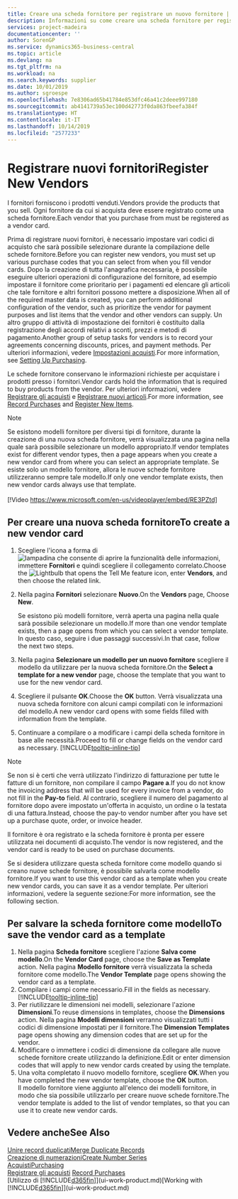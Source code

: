 ```yaml
---
title: Creare una scheda fornitore per registrare un nuovo fornitore | Documenti Microsoft
description: Informazioni su come creare una scheda fornitore per registrare un nuovo fornitore.
services: project-madeira
documentationcenter: ''
author: SorenGP
ms.service: dynamics365-business-central
ms.topic: article
ms.devlang: na
ms.tgt_pltfrm: na
ms.workload: na
ms.search.keywords: supplier
ms.date: 10/01/2019
ms.author: sgroespe
ms.openlocfilehash: 7e8306ad65b41784e853dfc46a41c2deee997180
ms.sourcegitcommit: ab4141739a53ec100d42773f0da863fbeefa384f
ms.translationtype: HT
ms.contentlocale: it-IT
ms.lasthandoff: 10/14/2019
ms.locfileid: "2577233"
---
```

# <a name="register-new-vendors"></a><span data-ttu-id="b6c6d-103">Registrare nuovi fornitori</span><span class="sxs-lookup"><span data-stu-id="b6c6d-103">Register New Vendors</span></span>
<span data-ttu-id="b6c6d-104">I fornitori forniscono i prodotti venduti.</span><span class="sxs-lookup"><span data-stu-id="b6c6d-104">Vendors provide the products that you sell.</span></span> <span data-ttu-id="b6c6d-105">Ogni fornitore da cui si acquista deve essere registrato come una scheda fornitore.</span><span class="sxs-lookup"><span data-stu-id="b6c6d-105">Each vendor that you purchase from must be registered as a vendor card.</span></span>

<span data-ttu-id="b6c6d-106">Prima di registrare nuovi fornitori, è necessario impostare vari codici di acquisto che sarà possibile selezionare durante la compilazione delle schede fornitore.</span><span class="sxs-lookup"><span data-stu-id="b6c6d-106">Before you can register new vendors, you must set up various purchase codes that you can select from when you fill vendor cards.</span></span> <span data-ttu-id="b6c6d-107">Dopo la creazione di tutta l'anagrafica necessaria, è possibile eseguire ulteriori operazioni di configurazione del fornitore, ad esempio impostare il fornitore come prioritario per i pagamenti ed elencare gli articoli che tale fornitore e altri fornitori possono mettere a disposizione.</span><span class="sxs-lookup"><span data-stu-id="b6c6d-107">When all of the required master data is created, you can perform additional configuration of the vendor, such as prioritize the vendor for payment purposes and list items that the vendor and other vendors can supply.</span></span> <span data-ttu-id="b6c6d-108">Un altro gruppo di attività di impostazione dei fornitori è costituito dalla registrazione degli accordi relativi a sconti, prezzi e metodi di pagamento.</span><span class="sxs-lookup"><span data-stu-id="b6c6d-108">Another group of setup tasks for vendors is to record your agreements concerning discounts, prices, and payment methods.</span></span> <span data-ttu-id="b6c6d-109">Per ulteriori informazioni, vedere [Impostazioni acquisti](purchasing-setup-purchasing.md).</span><span class="sxs-lookup"><span data-stu-id="b6c6d-109">For more information, see [Setting Up Purchasing](purchasing-setup-purchasing.md).</span></span>

<span data-ttu-id="b6c6d-110">Le schede fornitore conservano le informazioni richieste per acquistare i prodotti presso i fornitori.</span><span class="sxs-lookup"><span data-stu-id="b6c6d-110">Vendor cards hold the information that is required to buy products from the vendor.</span></span> <span data-ttu-id="b6c6d-111">Per ulteriori informazioni, vedere [Registrare gli acquisti](purchasing-how-record-purchases.md) e [Registrare nuovi articoli](inventory-how-register-new-items.md).</span><span class="sxs-lookup"><span data-stu-id="b6c6d-111">For more information, see [Record Purchases](purchasing-how-record-purchases.md) and [Register New Items](inventory-how-register-new-items.md).</span></span>

> [!NOTE]  
>   <span data-ttu-id="b6c6d-112">Se esistono modelli fornitore per diversi tipi di fornitore, durante la creazione di una nuova scheda fornitore, verrà visualizzata una pagina nella quale sarà possibile selezionare un modello appropriato.</span><span class="sxs-lookup"><span data-stu-id="b6c6d-112">If vendor templates exist for different vendor types, then a page appears when you create a new vendor card from where you can select an appropriate template.</span></span> <span data-ttu-id="b6c6d-113">Se esiste solo un modello fornitore, allora le nuove schede fornitore utilizzeranno sempre tale modello.</span><span class="sxs-lookup"><span data-stu-id="b6c6d-113">If only one vendor template exists, then new vendor cards always use that template.</span></span>
<br><br>
> [!Video https://www.microsoft.com/en-us/videoplayer/embed/RE3PZtd]

## <a name="to-create-a-new-vendor-card"></a><span data-ttu-id="b6c6d-114">Per creare una nuova scheda fornitore</span><span class="sxs-lookup"><span data-stu-id="b6c6d-114">To create a new vendor card</span></span>
1. <span data-ttu-id="b6c6d-115">Scegliere l'icona a forma di ![lampadina che consente di aprire la funzionalità delle informazioni](media/ui-search/search_small.png "Informazioni sull'operazione che si desidera eseguire"), immettere **Fornitori** e quindi scegliere il collegamento correlato.</span><span class="sxs-lookup"><span data-stu-id="b6c6d-115">Choose the ![Lightbulb that opens the Tell Me feature](media/ui-search/search_small.png "Tell me what you want to do") icon, enter **Vendors**, and then choose the related link.</span></span>  
2. <span data-ttu-id="b6c6d-116">Nella pagina **Fornitori** selezionare **Nuovo**.</span><span class="sxs-lookup"><span data-stu-id="b6c6d-116">On the **Vendors** page, Choose **New**.</span></span>

    <span data-ttu-id="b6c6d-117">Se esistono più modelli fornitore, verrà aperta una pagina nella quale sarà possibile selezionare un modello.</span><span class="sxs-lookup"><span data-stu-id="b6c6d-117">If more than one vendor template exists, then a page opens from which you can select a vendor template.</span></span> <span data-ttu-id="b6c6d-118">In questo caso, seguire i due passaggi successivi.</span><span class="sxs-lookup"><span data-stu-id="b6c6d-118">In that case, follow the next two steps.</span></span>
3. <span data-ttu-id="b6c6d-119">Nella pagina **Selezionare un modello per un nuovo fornitore** scegliere il modello da utilizzare per la nuova scheda fornitore.</span><span class="sxs-lookup"><span data-stu-id="b6c6d-119">On the **Select a template for a new vendor** page, choose the template that you want to use for the new vendor card.</span></span>
4. <span data-ttu-id="b6c6d-120">Scegliere il pulsante **OK**.</span><span class="sxs-lookup"><span data-stu-id="b6c6d-120">Choose the **OK** button.</span></span> <span data-ttu-id="b6c6d-121">Verrà visualizzata una nuova scheda fornitore con alcuni campi compilati con le informazioni del modello.</span><span class="sxs-lookup"><span data-stu-id="b6c6d-121">A new vendor card opens with some fields filled with information from the template.</span></span>
5. <span data-ttu-id="b6c6d-122">Continuare a compilare o a modificare i campi della scheda fornitore in base alle necessità.</span><span class="sxs-lookup"><span data-stu-id="b6c6d-122">Proceed to fill or change fields on the vendor card as necessary.</span></span> [!INCLUDE[tooltip-inline-tip](includes/tooltip-inline-tip_md.md)]

> [!NOTE]  
>   <span data-ttu-id="b6c6d-123">Se non si è certi che verrà utilizzato l'indirizzo di fatturazione per tutte le fatture di un fornitore, non compilare il campo **Pagare a**.</span><span class="sxs-lookup"><span data-stu-id="b6c6d-123">If you do not know the invoicing address that will be used for every invoice from a vendor, do not fill in the **Pay-to** field.</span></span> <span data-ttu-id="b6c6d-124">Al contrario, scegliere il numero del pagamento al fornitore dopo avere impostato un'offerta in acquisto, un ordine o la testata di una fattura.</span><span class="sxs-lookup"><span data-stu-id="b6c6d-124">Instead, choose the pay-to vendor number after you have set up a purchase quote, order, or invoice header.</span></span>

<span data-ttu-id="b6c6d-125">Il fornitore è ora registrato e la scheda fornitore è pronta per essere utilizzata nei documenti di acquisto.</span><span class="sxs-lookup"><span data-stu-id="b6c6d-125">The vendor is now registered, and the vendor card is ready to be used on purchase documents.</span></span>

<span data-ttu-id="b6c6d-126">Se si desidera utilizzare questa scheda fornitore come modello quando si creano nuove schede fornitore, è possibile salvarla come modello fornitore.</span><span class="sxs-lookup"><span data-stu-id="b6c6d-126">If you want to use this vendor card as a template when you create new vendor cards, you can save it as a vendor template.</span></span> <span data-ttu-id="b6c6d-127">Per ulteriori informazioni, vedere la seguente sezione:</span><span class="sxs-lookup"><span data-stu-id="b6c6d-127">For more information, see the following section.</span></span>

## <a name="to-save-the-vendor-card-as-a-template"></a><span data-ttu-id="b6c6d-128">Per salvare la scheda fornitore come modello</span><span class="sxs-lookup"><span data-stu-id="b6c6d-128">To save the vendor card as a template</span></span>
1. <span data-ttu-id="b6c6d-129">Nella pagina **Scheda fornitore** scegliere l'azione **Salva come modello**.</span><span class="sxs-lookup"><span data-stu-id="b6c6d-129">On the **Vendor Card** page, choose the **Save as Template** action.</span></span> <span data-ttu-id="b6c6d-130">Nella pagina **Modello fornitore** verrà visualizzata la scheda fornitore come modello.</span><span class="sxs-lookup"><span data-stu-id="b6c6d-130">The **Vendor Template** page opens showing the vendor card as a template.</span></span>
2. <span data-ttu-id="b6c6d-131">Compilare i campi come necessario.</span><span class="sxs-lookup"><span data-stu-id="b6c6d-131">Fill in the fields as necessary.</span></span> [!INCLUDE[tooltip-inline-tip](includes/tooltip-inline-tip_md.md)]
3. <span data-ttu-id="b6c6d-132">Per riutilizzare le dimensioni nei modelli, selezionare l'azione **Dimensioni**.</span><span class="sxs-lookup"><span data-stu-id="b6c6d-132">To reuse dimensions in templates, choose the **Dimensions** action.</span></span> <span data-ttu-id="b6c6d-133">Nella pagina **Modelli dimensioni** verranno visualizzati tutti i codici di dimensione impostati per il fornitore.</span><span class="sxs-lookup"><span data-stu-id="b6c6d-133">The **Dimension Templates** page opens showing any dimension codes that are set up for the vendor.</span></span>
4. <span data-ttu-id="b6c6d-134">Modificare o immettere i codici di dimensione da collegare alle nuove schede fornitore create utilizzando la definizione.</span><span class="sxs-lookup"><span data-stu-id="b6c6d-134">Edit or enter dimension codes that will apply to new vendor cards created by using the template.</span></span>
5. <span data-ttu-id="b6c6d-135">Una volta completato il nuovo modello fornitore, scegliere **OK**.</span><span class="sxs-lookup"><span data-stu-id="b6c6d-135">When you have completed the new vendor template, choose the **OK** button.</span></span>  
   <span data-ttu-id="b6c6d-136">Il modello fornitore viene aggiunto all'elenco dei modelli fornitore, in modo che sia possibile utilizzarlo per creare nuove schede fornitore.</span><span class="sxs-lookup"><span data-stu-id="b6c6d-136">The vendor template is added to the list of vendor templates, so that you can use it to create new vendor cards.</span></span>

## <a name="see-also"></a><span data-ttu-id="b6c6d-137">Vedere anche</span><span class="sxs-lookup"><span data-stu-id="b6c6d-137">See Also</span></span>
[<span data-ttu-id="b6c6d-138">Unire record duplicati</span><span class="sxs-lookup"><span data-stu-id="b6c6d-138">Merge Duplicate Records</span></span>](sales-how-merge-duplicate-records.md)  
[<span data-ttu-id="b6c6d-139">Creazione di numerazioni</span><span class="sxs-lookup"><span data-stu-id="b6c6d-139">Create Number Series</span></span>](ui-create-number-series.md)  
[<span data-ttu-id="b6c6d-140">Acquisti</span><span class="sxs-lookup"><span data-stu-id="b6c6d-140">Purchasing</span></span>](purchasing-manage-purchasing.md)  
<span data-ttu-id="b6c6d-141">[Registrare gli acquisti](purchasing-how-record-purchases.md) </span><span class="sxs-lookup"><span data-stu-id="b6c6d-141">[Record Purchases](purchasing-how-record-purchases.md) </span></span>  
<span data-ttu-id="b6c6d-142">[Utilizzo di [!INCLUDE[d365fin](includes/d365fin_md.md)]](ui-work-product.md)</span><span class="sxs-lookup"><span data-stu-id="b6c6d-142">[Working with [!INCLUDE[d365fin](includes/d365fin_md.md)]](ui-work-product.md)</span></span>  

